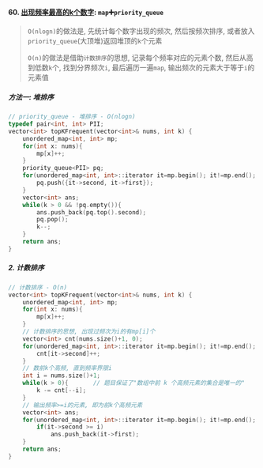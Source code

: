 #### 60. [出现频率最高的k个数字](https://leetcode.cn/problems/g5c51o/): `map`➕`priority_queue`

> `O(nlogn)`的做法是, 先统计每个数字出现的频次, 然后按频次排序, 或者放入`priority_queue`(大顶堆)返回堆顶的`k`个元素
> 
> `O(n)`的做法是借助`计数排序`的思想, 记录每个频率对应的元素个数, 然后从高到低数`k`个, 找到分界频次`i`, 最后遍历一遍`map`, 输出频次的元素大于等于`i`的元素值

##### 方法一: 堆排序
```CPP
// priority_queue - 堆排序 - O(nlogn)
typedef pair<int, int> PII;
vector<int> topKFrequent(vector<int>& nums, int k) {
    unordered_map<int, int> mp;
    for(int x: nums){
        mp[x]++;
    }
    priority_queue<PII> pq;
    for(unordered_map<int, int>::iterator it=mp.begin(); it!=mp.end(); it++){
        pq.push({it->second, it->first});
    }
    vector<int> ans;
    while(k > 0 && !pq.empty()){
        ans.push_back(pq.top().second);
        pq.pop();
        k--;
    }
    return ans;
}
```

##### 2. 计数排序
```CPP
// 计数排序 - O(n)
vector<int> topKFrequent(vector<int>& nums, int k) {
    unordered_map<int, int> mp;
    for(int x: nums){
        mp[x]++;
    }
    // 计数排序的思想, 出现过频次为i的有mp[i]个
    vector<int> cnt(nums.size()+1, 0);
    for(unordered_map<int, int>::iterator it=mp.begin(); it!=mp.end(); it++){
        cnt[it->second]++;
    }
    // 数前k个高频, 直到频率界限i
    int i = nums.size()+1;
    while(k > 0){       // 题目保证了"数组中前 k 个高频元素的集合是唯一的"
        k -= cnt[--i];
    }
    // 输出频率>=i的元素, 即为前k个高频元素
    vector<int> ans;
    for(unordered_map<int, int>::iterator it=mp.begin(); it!=mp.end(); it++){
        if(it->second >= i)
            ans.push_back(it->first);
    }
    return ans;
}
```